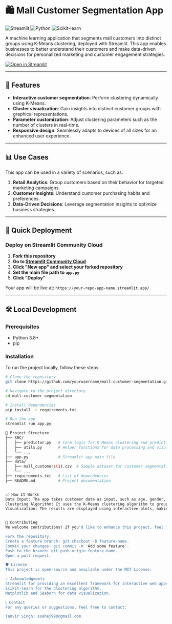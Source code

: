 # 🛍️ Mall Customer Segmentation App

![Streamlit](https://img.shields.io/badge/Streamlit-FF4B4B?style=for-the-badge&logo=Streamlit&logoColor=white)
![Python](https://img.shields.io/badge/Python-3776AB?style=for-the-badge&logo=python&logoColor=white)
![Scikit-learn](https://img.shields.io/badge/scikit--learn-%23F7931E.svg?style=for-the-badge&logo=scikit-learn&logoColor=white)

A machine learning application that segments mall customers into distinct groups using K-Means clustering, deployed with Streamlit. This app enables businesses to better understand their customers and make data-driven decisions for personalized marketing and customer engagement strategies.

[![Open in Streamlit](https://static.streamlit.io/badges/streamlit_badge_black_white.svg)](https://your-repo-app-name.streamlit.app/)

---

## 📌 Features

- **Interactive customer segmentation**: Perform clustering dynamically using K-Means.
- **Cluster visualization**: Gain insights into distinct customer groups with graphical representations.
- **Parameter customization**: Adjust clustering parameters such as the number of clusters in real-time.
- **Responsive design**: Seamlessly adapts to devices of all sizes for an enhanced user experience.

---

## 📊 Use Cases

This app can be used in a variety of scenarios, such as:
1. **Retail Analytics**: Group customers based on their behavior for targeted marketing campaigns.
2. **Customer Insights**: Understand customer purchasing habits and preferences.
3. **Data-Driven Decisions**: Leverage segmentation insights to optimize business strategies.

---

## 🚀 Quick Deployment

### Deploy on Streamlit Community Cloud
1. **Fork this repository**
2. **Go to [Streamlit Community Cloud](https://share.streamlit.io/)**
3. **Click "New app" and select your forked repository**
4. **Set the main file path to `app.py`**
5. **Click "Deploy"**

Your app will be live at: `https://your-repo-app-name.streamlit.app/`

---

## 🛠️ Local Development

### Prerequisites
- Python 3.8+
- pip

### Installation
To run the project locally, follow these steps:

```bash
# Clone the repository
git clone https://github.com/yourusername/mall-customer-segmentation.git

# Navigate to the project directory
cd mall-customer-segmentation

# Install dependencies
pip install -r requirements.txt

# Run the app
streamlit run app.py

📂 Project Structure
├── SRC/
│   ├── predictor.py   # Core logic for K-Means clustering and predictions
│   ├── utils.py       # Helper functions for data processing and visualization
│   └── ...
├── app.py             # Streamlit app main file
├── data/
│   ├── mall_customers(1).csv  # Sample dataset for customer segmentation
│   └── ...
├── requirements.txt   # List of dependencies
├── README.md          # Project documentation


📈 How It Works
Data Input: The app takes customer data as input, such as age, gender, income, and spending score.
Clustering Algorithm: It uses the K-Means clustering algorithm to group customers into distinct segments based on their attributes.
Visualization: The results are displayed using interactive plots, making it easy for users to explore insights.


🤝 Contributing
We welcome contributions! If you'd like to enhance this project, feel free to:

Fork the repository.
Create a feature branch: git checkout -b feature-name.
Commit your changes: git commit -m 'Add some feature'.
Push to the branch: git push origin feature-name.
Open a pull request.

🛡️ License
This project is open-source and available under the MIT License.

💡 Acknowledgments
Streamlit for providing an excellent framework for interactive web apps.
Scikit-learn for the clustering algorithm.
Matplotlib and Seaborn for data visualization.

📞 Contact
For any queries or suggestions, feel free to contact:

Tanvir Singh: ssahej990@gmail.com







